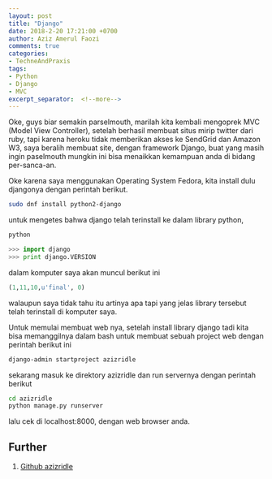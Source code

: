 ```yaml
---
layout: post
title: "Django"
date: 2018-2-20 17:21:00 +0700
author: Aziz Amerul Faozi
comments: true
categories: 
- TechneAndPraxis
tags:
- Python
- Django
- MVC
excerpt_separator:  <!--more-->
---
```


Oke, guys biar semakin parselmouth, marilah kita kembali mengoprek MVC (Model View Controller), setelah berhasil membuat situs mirip twitter dari ruby, tapi karena heroku tidak memberikan akses ke SendGrid dan Amazon W3, saya beralih membuat site, dengan framework Django, buat yang masih ingin paselmouth mungkin ini bisa menaikkan kemampuan anda di bidang per-sanca-an.

Oke karena saya menggunakan Operating System Fedora, kita install dulu djangonya dengan perintah berikut.

```bash
sudo dnf install python2-django
```
untuk mengetes bahwa django telah terinstall ke dalam library python, 

```python
python

>>> import django
>>> print django.VERSION
```
dalam komputer saya akan muncul berikut ini

```python
(1,11,10,u'final', 0)
```
walaupun saya tidak tahu itu artinya apa tapi yang jelas library tersebut telah terinstall di komputer saya.

Untuk memulai membuat web nya, setelah install library django tadi kita bisa memanggilnya dalam bash untuk membuat sebuah project web dengan perintah berikut ini

```bash
django-admin startproject azizridle
```
sekarang masuk ke direktory azizridle dan run servernya dengan perintah berikut

```bash
cd azizridle
python manage.py runserver
```
lalu cek di localhost:8000, dengan web browser anda.

## Further 

1. [Github azizridle](https://github.com/faoziaziz/azizridle)
